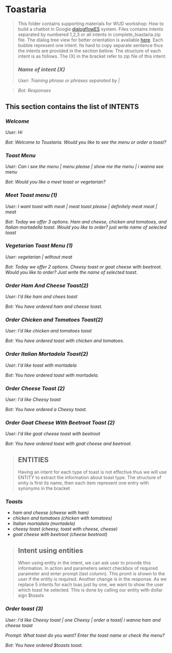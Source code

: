 # Toastaria

> This folder contains supporting materials for WUD workshop: How to build a chatbot in Google [dialogflowES](https://dialogflow.cloud.google.com/) system. Files contains intents separated by numbered 1,2,3 or all intents in complete_toastaria.zip file. The dialog tree view for better orientation is available [here](https://bit.ly/3pFs6lp). Each bubble represent one intent. Its hard to copy separate sentence thus the intents are provided in the section bellow. The structure of each intent is as follows. The (X) in the bracket refer to zip file of this intent.
> ### *Name of intent (X)*
> *User: Training phrase or phrases separated by |* 

> *Bot: Responses*
## 
## This section contains the list of INTENTS


### *Welcome*
*User: Hi*

*Bot: Welcome to Toustaria. Would you like to see the menu or order a toast?*
### *Toast Menu*
*User: Can i see the menu | menu please | show me the menu | i wanna see menu*

*Bot: Would you like a meet toast or vegetarian?*

### *Meet Toast menu (1)*
*User: I want toast with meat | meat toast please | definitely meat meat | meat*

*Bot: Today we offer 3 options. Ham and cheese, chicken and tomatoes, and Italian mortadella toast. Would you like to order? just write name of selected toast*

### *Vegetarian Toast Menu (1)*
*User: vegetarian | without meat*

*Bot: Today we offer 2 options. Cheesy toast or goat cheese with beetroot. Would you like to order? Just write the name of selected toast.*

### *Order Ham And Cheese Toast(2)*
*User: I'd like ham and chees toast*

*Bot: You have ordered ham and cheese toast.*

### *Order Chicken and Tomatoes Toast(2)*
*User: I'd like chicken and tomatoes toast*

*Bot: You have ordered toast with chicken and tomatoes.*

### *Order Italian Mortadela Toast(2)*
*User: I'd like toast with mortadela*

*Bot: You have ordered toast with mortadela.*

### *Order Cheese Toast (2)*
*User: I'd like Cheesy toast*

*Bot: You have ordered a Cheesy toast.*

### *Order Goat Cheese With Beetroot Toast (2)*
*User: I'd like goat cheese toast with beetroot*

*Bot: You have ordered toast with goat cheese and beetroot.*

##

> ## ENTITIES
> Having an intent for each type of toast is not effective thus we will use ENTITY to extract the information about toast type. The structure of enity is first its name, then each item represent one entry with synonyms in the bracket

### *Toasts*
* *ham and cheese (cheese with ham)*
* *chicken and tomatoes (chicken with tomatoes)*
* *Italian mortadela (mortadela)*
* *cheesy toast (cheesy, toast with cheese, cheese)*
* *goat cheese with beetroot (cheese beetroot)*

> ## Intent using entities
> When using entity in the intent, we can ask user to provide this information. In action and parameters select checkbox of required parameter and enter prompt (last column).  This promt is shown to the user if the entity is required.  Another change is in the response. As we replace 5 intents for each toas just by one, we want to show the user which toast he selected. This is done by calling our entity with dollar sign $toasts 

### *Order toast (3)*
*User: I'd like Cheesy toast |  one Cheesy | order a toast| i wanna ham and cheese toast*

*Prompt: What toast do you want? Enter the toast name or check the menu?*

*Bot: You have ordered $toasts toast.*



